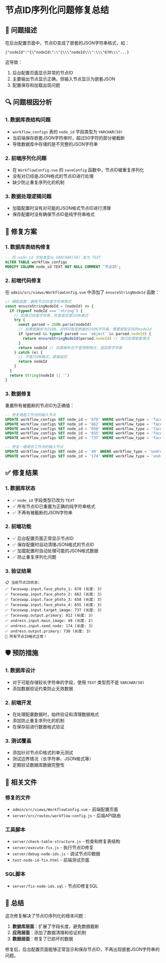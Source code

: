 # 节点ID序列化问题修复总结

## 🚨 问题描述

在后台配置页面中，节点ID变成了嵌套的JSON字符串格式，如：
```
{"nodeId":"{\"nodeId\":\"{\\\"nodeId\\\":\\\"670\\\"...}
```

这导致：
1. 后台配置页面显示异常的节点ID
2. 主要输出节点显示正确，但输入节点显示为嵌套JSON
3. 配置保存和加载出现问题

## 🔍 问题根因分析

### 1. 数据库表结构问题
- `workflow_configs` 表的 `node_id` 字段类型为 `VARCHAR(50)`
- 当前端保存嵌套JSON字符串时，超过50字符的部分被截断
- 导致数据库中存储的是不完整的JSON字符串

### 2. 前端序列化问题
- 在 `WorkflowConfig.vue` 的 `saveConfig` 函数中，节点ID被重复序列化
- 没有对已经是JSON格式的节点ID进行处理
- 缺少防止重复序列化的机制

### 3. 数据处理逻辑问题
- 加载配置时没有对可能的JSON格式节点ID进行清理
- 保存配置时没有确保节点ID是纯字符串格式

## 🔧 修复方案

### 1. 数据库表结构修复
```sql
-- 将 node_id 字段类型从 VARCHAR(50) 改为 TEXT
ALTER TABLE workflow_configs 
MODIFY COLUMN node_id TEXT NOT NULL COMMENT '节点ID';
```

### 2. 前端代码修复
在 `admin/src/views/WorkflowConfig.vue` 中添加了 `ensureStringNodeId` 函数：

```javascript
// 辅助函数：确保节点ID是字符串格式
const ensureStringNodeId = (nodeId) => {
  if (typeof nodeId === 'string') {
    // 如果已经是字符串，检查是否是JSON格式
    try {
      const parsed = JSON.parse(nodeId)
      // 如果能解析为JSON，说明可能是嵌套的JSON字符串，需要提取实际的nodeId
      if (parsed && typeof parsed === 'object' && parsed.nodeId) {
        return ensureStringNodeId(parsed.nodeId) // 递归处理嵌套情况
      }
      return nodeId // 如果解析后不是预期格式，返回原字符串
    } catch (e) {
      // 不是JSON格式，直接返回
      return nodeId
    }
  }
  return String(nodeId || '')
}
```

### 3. 数据修复
重置所有被截断的节点ID为正确值：

```sql
-- 修复换脸工作流的输入节点
UPDATE workflow_configs SET node_id = '670' WHERE workflow_type = 'faceswap' AND node_type = 'input' AND node_key = 'face_photo_1';
UPDATE workflow_configs SET node_id = '662' WHERE workflow_type = 'faceswap' AND node_type = 'input' AND node_key = 'face_photo_2';
UPDATE workflow_configs SET node_id = '658' WHERE workflow_type = 'faceswap' AND node_type = 'input' AND node_key = 'face_photo_3';
UPDATE workflow_configs SET node_id = '655' WHERE workflow_type = 'faceswap' AND node_type = 'input' AND node_key = 'face_photo_4';
UPDATE workflow_configs SET node_id = '737' WHERE workflow_type = 'faceswap' AND node_type = 'input' AND node_key = 'target_image';

-- 修复一键褪衣工作流的输入节点
UPDATE workflow_configs SET node_id = '49' WHERE workflow_type = 'undress' AND node_type = 'input' AND node_key = 'main_image';
UPDATE workflow_configs SET node_id = '174' WHERE workflow_type = 'undress' AND node_type = 'input' AND node_key = 'seed_node';
```

## ✅ 修复结果

### 1. 数据库状态
- ✅ `node_id` 字段类型已改为 `TEXT`
- ✅ 所有节点ID已重置为正确的纯字符串格式
- ✅ 不再有被截断的JSON字符串

### 2. 前端功能
- ✅ 后台配置页面正常显示节点ID
- ✅ 保存配置时自动清理JSON格式的节点ID
- ✅ 加载配置时自动处理可能的JSON格式数据
- ✅ 防止重复序列化问题

### 3. 验证结果
```
📋 当前节点ID状态:
✅ faceswap.input.face_photo_1: 670 (长度: 3)
✅ faceswap.input.face_photo_2: 662 (长度: 3)
✅ faceswap.input.face_photo_3: 658 (长度: 3)
✅ faceswap.input.face_photo_4: 655 (长度: 3)
✅ faceswap.input.target_image: 737 (长度: 3)
✅ faceswap.output.primary: 812 (长度: 3)
✅ undress.input.main_image: 49 (长度: 2)
✅ undress.input.seed_node: 174 (长度: 3)
✅ undress.output.primary: 730 (长度: 3)
🎉 所有节点ID格式正常！
```

## 🛡️ 预防措施

### 1. 数据库设计
- 对于可能存储较长字符串的字段，使用 `TEXT` 类型而不是 `VARCHAR(50)`
- 添加数据验证约束防止无效数据

### 2. 前端开发
- 在处理配置数据时，始终验证和清理数据格式
- 添加防止重复序列化的机制
- 在保存前进行数据格式验证

### 3. 测试覆盖
- 添加针对节点ID格式的单元测试
- 测试边界情况（长字符串、JSON格式等）
- 定期验证数据库数据完整性

## 📁 相关文件

### 修复的文件
- `admin/src/views/WorkflowConfig.vue` - 前端配置页面
- `server/src/routes/workflow-config.js` - 后端API路由

### 工具脚本
- `server/check-table-structure.js` - 检查和修复表结构
- `server/execute-fix.js` - 执行节点ID修复
- `server/debug-node-ids.js` - 调试节点ID数据
- `test-node-id-fix.html` - 前端测试页面

### SQL脚本
- `server/fix-node-ids.sql` - 节点ID修复SQL

## 🎯 总结

这次修复解决了节点ID序列化的根本问题：
1. **数据库层面**：扩展了字段长度，避免数据截断
2. **应用层面**：添加了数据清理和验证机制
3. **数据层面**：修复了已损坏的数据

修复后，后台配置页面能够正常显示和保存节点ID，不再出现嵌套JSON字符串的问题。
